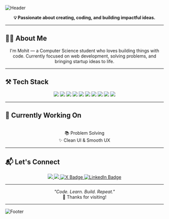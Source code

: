 ![Header](https://capsule-render.vercel.app/api?type=waving&color=gradient&height=200&section=header&text=Hey,%20I'm%20Mohit!&fontSize=40&fontAlignY=40&desc=|%20Developer%20|%20Builder%20|)

<p align="center">
  <b>💡 Passionate about creating, coding, and building impactful ideas.</b>
</p>

---

## 🙋‍♂️ About Me

<p align="center"> 
I'm Mohit — a Computer Science student who loves building things with code.  
Currently focused on web development, solving problems, and bringing startup ideas to life.
</p>

---

## ⚒️ Tech Stack

<p align="center">
  <img src="https://img.shields.io/badge/HTML-E34F26?style=for-the-badge&logo=html5&logoColor=white"/>
  <img src="https://img.shields.io/badge/CSS-1572B6?style=for-the-badge&logo=css3&logoColor=white"/>
  <img src="https://img.shields.io/badge/JavaScript-F7DF1E?style=for-the-badge&logo=javascript&logoColor=black"/>
  <img src="https://img.shields.io/badge/React-20232A?style=for-the-badge&logo=react&logoColor=61DAFB"/>
  <img src="https://img.shields.io/badge/Node.js-339933?style=for-the-badge&logo=node.js&logoColor=white"/>
  <img src="https://img.shields.io/badge/Express.js-000000?style=for-the-badge&logo=express&logoColor=white"/>
  <img src="https://img.shields.io/badge/C-00599C?style=for-the-badge&logo=c&logoColor=white"/>
  <img src="https://img.shields.io/badge/C++-00599C?style=for-the-badge&logo=c%2B%2B&logoColor=white"/>
  <img src="https://img.shields.io/badge/Java-007396?style=for-the-badge&logo=openjdk&logoColor=white"/>
  <img src="https://img.shields.io/badge/OOP-blueviolet?style=for-the-badge"/>
</p>


---

## 🚧 Currently Working On

<p align="center"> 
  <br>📚 Problem Solving  
  <br>✨ Clean UI & Smooth UX  
</p>

---

## 📬 Let's Connect

<p align="center">
  <a href="mailto:reach.mohitthakur@gmail.com">
    <img src="https://img.shields.io/badge/Gmail-D14836?style=for-the-badge&logo=gmail&logoColor=white"/>
  </a>
  <a href="https://leetcode.com/u/mohitthakur16/">
    <img src="https://img.shields.io/badge/LeetCode-FFA116?style=for-the-badge&logo=leetcode&logoColor=white"/>
  </a>
  <a href="https://x.com/mohitt_thakur04" target="_blank">
    <img src="https://img.shields.io/badge/-000000?style=for-the-badge&logo=x&logoColor=white" alt="X Badge"/>
  </a>
   <a href="https://www.linkedin.com/in/mohitjaryal4" target="_blank">
    <img src="https://img.shields.io/badge/LinkedIn-0A66C2?style=for-the-badge&logo=linkedin&logoColor=white" alt="LinkedIn Badge"/>
  </a>
</p>

---

<p align="center">
  <i>"Code. Learn. Build. Repeat."</i><br/>
  🌟 Thanks for visiting!
</p>

---

![Footer](https://capsule-render.vercel.app/api?type=waving&color=gradient&height=100&section=footer)
